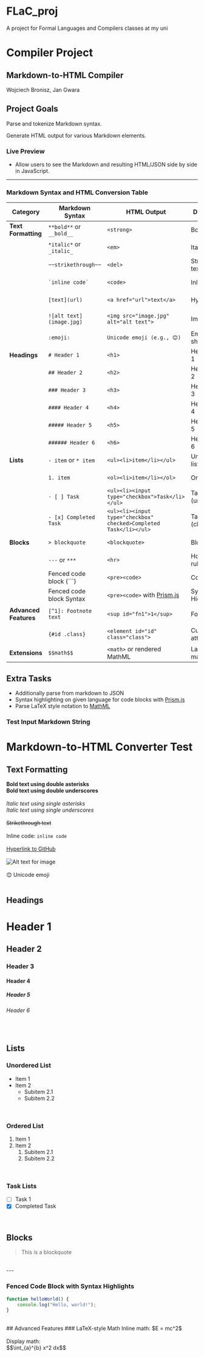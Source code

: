 # FLaC_proj
A project for Formal Languages and Compilers classes at my uni

# Compiler Project

## Markdown-to-HTML Compiler
Wojciech Bronisz, Jan Gwara

## Project Goals
Parse and tokenize Markdown syntax.

Generate HTML output for various Markdown elements.

### Live Preview
- Allow users to see the Markdown and resulting HTML/JSON side by side in JavaScript.
---
### **Markdown Syntax and HTML Conversion Table**

| **Category**          | **Markdown Syntax**      | **HTML Output**                                                   | **Description**       | **Status** |
| --------------------- | ------------------------ | ----------------------------------------------------------------- | --------------------- |------------|
| **Text Formatting**   | `**bold**` or `__bold__` | `<strong>`                                                        | Bold text             |DONE ✅     |
|                       | `*italic*` or `_italic_` | `<em>`                                                            | Italic text           |DONE ✅     |
|                       | `~~strikethrough~~`      | `<del>`                                                           | Strikethrough text    |DONE ✅     |
|                       | `` `inline code` ``      | `<code>`                                                          | Inline code           |DONE ✅     |
|                       | `[text](url)`            | `<a href="url">text</a>`                                          | Hyperlink             |DONE ✅     |
|                       | `![alt text](image.jpg)` | `<img src="image.jpg" alt="alt text">`                            | Image                 |TODO 🟠     |
|                       | `:emoji:`                | `Unicode emoji (e.g., 😊)`                                        | Emoji shorthand       |DONE ✅     |
| **Headings**          | `# Header 1`             | `<h1>`                                                            | Header level 1        |DONE ✅     |
|                       | `## Header 2`            | `<h2>`                                                            | Header level 2        |DONE ✅     |
|                       | `### Header 3`           | `<h3>`                                                            | Header level 3        |DONE ✅     |
|                       | `#### Header 4`          | `<h4>`                                                            | Header level 4        |DONE ✅     |
|                       | `##### Header 5`         | `<h5>`                                                            | Header level 5        |DONE ✅     |
|                       | `###### Header 6`        | `<h6>`                                                            | Header level 6        |DONE ✅     |
| **Lists**             | `- item` or `* item`     | `<ul><li>item</li></ul>`                                          | Unordered list        |DONE ✅     |
|                       | `1. item`                | `<ol><li>item</li></ol>`                                          | Ordered list          |DONE ✅     |
|                       | `- [ ] Task`             | `<ul><li><input type="checkbox">Task</li></ul>`                   | Task list (unchecked) |DONE ✅     |
|                       | `- [x] Completed Task`   | `<ul><li><input type="checkbox" checked>Completed Task</li></ul>` | Task list (checked)   |DONE ✅     |
| **Blocks**            | `> blockquote`           | `<blockquote>`                                                    | Blockquote            |DONE ✅     |     
|                       | `---` or `***`           | `<hr>`                                                            | Horizontal rule       |DONE ✅     |
|                       | Fenced code block (```)  | `<pre><code>`                                                     | Code block            |DONE ✅     |
|                       | Fenced code block Syntax | `<pre><code>` with [Prism.js](https://prismjs.com/)               | Syntax Highlight      |DONE ✅     |
| **Advanced Features** | `[^1]: Footnote text`    | `<sup id="fn1">1</sup>`                                           | Footnotes             |TODO 🟠     |
|                       | `{#id .class}`           | `<element id="id" class="class">`                                 | Custom attributes     |TODO 🟠     |
| **Extensions**        | `$$math$$`               | `<math>` or rendered MathML                                       | LaTeX-style math      |DONE ✅     |

## Extra Tasks

- Additionally parse from markdown to JSON
- Syntax highlighting on given language for code blocks with [Prism.js](https://prismjs.com/)
- Parse LaTeX style notation to [MathML](https://developer.mozilla.org/en-US/docs/Web/MathML)

### Test Input Markdown String

# Markdown-to-HTML Converter Test

## Text Formatting

**Bold text using double asterisks**<br/>
__Bold text using double underscores__<br/>
<br/>
*Italic text using single asterisks*<br/>
_Italic text using single underscores_<br/>
<br/>
~~Strikethrough text~~<br/>
<br/>
Inline code: `inline code`<br/>
<br/>
[Hyperlink to GitHub](https://github.com/vpofg/FLaC_proj)<br/>
<br/>
![Alt text for image](https://via.placeholder.com/150)<br/>
<br/>
😊 Unicode emoji<br/>
<br/>

## Headings

# Header 1<br/>
## Header 2<br/>
### Header 3<br/>
#### Header 4<br/>
##### Header 5<br/>
###### Header 6<br/>
<br/>

## Lists

### Unordered List

- Item 1<br/>
- Item 2<br/>
  - Subitem 2.1<br/>
  - Subitem 2.2<br/>
<br/>

### Ordered List

1. Item 1<br/>
2. Item 2<br/>
   1. Subitem 2.1<br/>
   2. Subitem 2.2<br/>
<br/>

### Task Lists

- [ ] Task 1<br/>
- [x] Completed Task<br/>
<br/>

## Blocks

> This is a blockquote<br/>
<br/>
---
<br/>

### Fenced Code Block with Syntax Highlights

```javascript
function helloWorld() {
    console.log("Hello, world!");
}
``` 
</br>
## Advanced Features
### LaTeX-style Math
Inline math: $E = mc^2$
<br/><br/> 
Display math:
<br/> 
$$\int_{a}^{b} x^2 dx$$